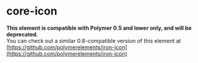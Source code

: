 core-icon
=========

**This element is compatible with Polymer 0.5 and lower only, and will be deprecated.**  
You can check out a similar 0.8-compatible version of this element at [https://github.com/polymerelements/iron-icon](https://github.com/polymerelements/iron-icon)
